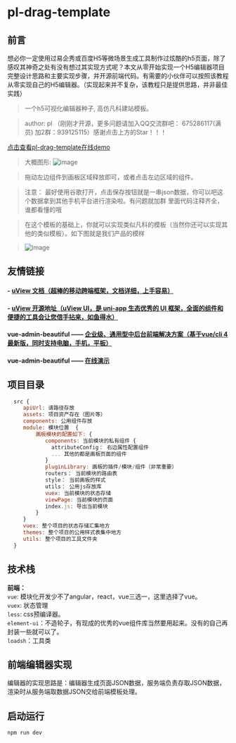 # pl-drag-template

## 前言
想必你一定使用过易企秀或百度H5等微场景生成工具制作过炫酷的h5页面，除了感叹其神奇之处有没有想过其实现方式呢？本文从零开始实现一个H5编辑器项目完整设计思路和主要实现步骤，并开源前端代码。有需要的小伙伴可以按照该教程从零实现自己的H5编辑器。（实现起来并不复杂，该教程只是提供思路，并非最佳实践）

> 一个h5可视化编辑器种子, 高仿凡科建站模板。

> author: pl （刚刚才开源，更多问题请加入QQ交流群吧： 675286117(满员) 加2群：939125115）感谢点击上方的Star！！！

[点击查看pl-drag-template在线demo](https://livelypeng.github.io/pl-drag-template/pl-drag-dist/index.html)

> 大概图形: ![image](https://livelypeng.github.io/pl-drag-template/src/assets/muban.png)

> 拖动左边组件到画板区域释放即可，或者点击左边区域的组件。

> 注意： 最好使用谷歌打开，点击保存按钮就是一串json数据，你可以吧这个数据拿到其他手机平台进行渲染啦。有问题就加群
> 里面代码注释齐全，谁都看懂的哦

> 在这个模板的基础上，你就可以实现类似凡科的模板（当然你还可以实现其他的类似模板）。如下图就是我们产品的模样

> ![image](https://livelypeng.github.io/pl-drag-template/src/assets/shili.png)

## 友情链接

#### - [uView 文档（超棒的移动跨端框架，文档详细，上手容易）](https://uviewui.com/)

#### - [uView 开源地址（uView UI，是 uni-app 生态优秀的 UI 框架，全面的组件和便捷的工具会让您信手拈来，如鱼得水）](https://github.com/YanxinNet/uView)

#### **vue-admin-beautiful** —— [企业级、通用型中后台前端解决方案（基于vue/cli 4 最新版，同时支持电脑，手机，平板）](https://github.com/chuzhixin/vue-admin-beautiful)

#### **vue-admin-beautiful** —— [在线演示](http://beautiful.panm.cn/vue-admin-beautiful/#/index)

## 项目目录
``` javascript
  src {
     apiUrl: 请路径存放
     assets: 项目资产存在（图片等）
     components: 公用组件存放
     module: 模块位置  {
         画板模块的配置如下: {
            components: 当前模块的私有组件 {
              attributeConfig： 右边属性配置组件
              ... 其他的都是画板页面的组件
            }
            pluginLibrary: 画板的插件/模块/组件（非常重要）
            routers： 当前模块的路由表
            style： 当前画板的样式
            utils： 公用js存放库
            vuex: 当前模块的状态存储
            viewPage: 当前模块的页面
            index.js: 导出当前模块
         }
     }
     vuex: 整个项目的状态存储汇集地方
     themes: 整个项目的公用样式表集中地方
     utils: 整个项目的工具文件夹
  }
```
## 技术栈
**前端：**<br/>
`vue`: 模块化开发少不了angular，react，vue三选一，这里选择了vue。<br/>
`vuex`: 状态管理<br/>
`less`: css预编译器。<br/>
`element-ui`：不造轮子，有现成的优秀的vue组件库当然要用起来。没有的自己再封装一些就可以了。<br/>
`loadsh`：工具类<br/>

## 前端编辑器实现
编辑器的实现思路是：编辑器生成页面JSON数据，服务端负责存取JSON数据，渲染时从服务端取数据JSON交给前端模板处理。

## 启动运行
```
npm run dev
```

